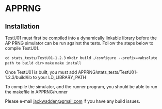 # APPRNG

## Installation

TestU01 must first be compiled into a dynamically linkable library before the AP PRNG simulator can be run against the tests. Follow the steps below to compile TestU01.

`cd stats_tests/TestU01-1.2.3`
`mkdir build`
`./configure --prefix=<absolute path to build dir>`
`make`
`make install`

Once TestU01 is built, you must add APPRNG/stats_tests/TestU01-1.2.3/build/lib to your LD_LIBRARY_PATH

To compile the simulator, and the runner program, you should be able to run the makefile in APPRNG/runner

Please e-mail jackwadden@gmail.com if you have any build issues.
